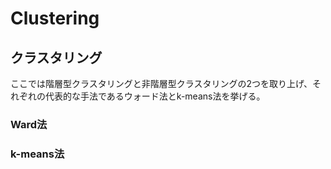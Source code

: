 # Clustering

## クラスタリング

ここでは階層型クラスタリングと非階層型クラスタリングの2つを取り上げ、それぞれの代表的な手法であるウォード法とk-means法を挙げる。

### Ward法



### k-means法



